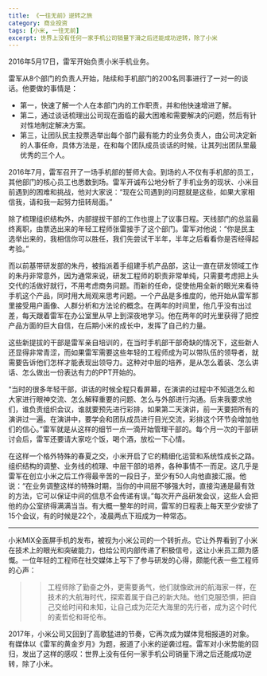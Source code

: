 ```yaml
---
title: 《一往无前》逆转之旅
category: 商业投资
tags: [小米, 一往无前]
excerpt: 世界上没有任何一家手机公司销量下滑之后还能成功逆转，除了小米
---
```

2016年5月17日，雷军开始负责小米手机业务。

雷军从8个部门的负责人开始，陆续和手机部门的200名同事进行了一对一的谈话。他要做的事情是：

- 第一，快速了解一个人在本部门内的工作职责，并和他快速增进了解。
- 第二，通过谈话梳理出公司现在面临的最大困难和需要解决的问题，然后有针对性地制定解决方案。
- 第三，让团队民主投票选举出每个部门最有能力的业务负责人，由公司决定新的人事任命，具体方法是，在和每个团队成员谈话的时候，让其列出团队里最优秀的三个人。

2016年7月，雷军召开了一场手机部的誓师大会。到场的人不仅有手机部的员工，其他部门的核心员工也悉数到场。雷军开诚布公地分析了手机业务的现状、小米目前遇到的困难和挑战，他对大家说：“现在公司遇到的问题就是这些，如果大家相信我，请和我一起努力扭转局面。”

除了梳理组织结构外，内部提拔干部的工作也提上了议事日程。天线部门的总监最终离职，由票选出来的年轻工程师张雷接手了这个部门。雷军对他说：“你是民主选举出来的，我相信你可以胜任，我们先尝试干半年，半年之后看看你是否经得起考验。”

而以前基带研发部的朱丹，被指派着手组建手机产品部，这让一直在研发领域工作的朱丹非常意外，因为通常来说，研发工程师的职责非常单纯，只需要考虑把上头交代的活做好就行，不用考虑商务问题。而新的任命，促使他用全新的眼光来看待手机这个产品，同时用大局观来思考问题。一个产品是多维度的，他开始从雷军那里接受用户画像、人群分析和方法论的概念。在两年的时间里，他几乎没有出过差，每天跟着雷军在办公室里从早上到深夜地学习。他在两年的时光里获得了把控产品方面的巨大自信，在后期小米的成长中，发挥了自己的力量。

这些新提拔的干部是雷军亲自培训的，在当时手机部干部奇缺的情况下，这些新人还显得非常青涩，而如果雷军需要这些年轻的工程师成为可以带队伍的领导者，就需要告诉他们怎样才能表现出领导力。这种对中层的培养，是从怎么着装、怎么讲话、怎么做出一份表达有力的PPT开始的。

“当时的很多年轻干部，讲话的时候全程只看屏幕，在演讲的过程中不知道怎么和大家进行眼神交流、怎么解释重要的问题、怎么与外部进行沟通。后来我要求他们，谁负责组织会议，谁就要预先进行彩排，如果第二天演讲，前一天要把所有的演讲过一遍。在演讲中，要学会和团队成员进行目光交流，彩排这个环节会增加他们的信心。”雷军就是从这样的细节一点一滴开始管理干部的。每个月一次的干部研讨会后，雷军还要请大家吃个饭，喝个酒，放松一下心情。

在这样一个格外特殊的春夏之交，小米开启了它的精细化运营和系统性成长之路。组织结构的调整、业务线的梳理、中层干部的培养，各种事情不一而足。这几乎是雷军在创立小米之后工作得最辛苦的一段日子，至少有50人向他直接汇报。他说：“在业务调整这样的特殊时期，当你的中间层不够强大时，直接沟通是最有效的方法，它可以保证中间的信息不会传递有误。”每次开产品研发会议，这些人会把他的办公室挤得满满当当。有大概一整年的时间，雷军的日程表上每天至少安排了15个会议，有的时候是22个，凌晨两点下班成为一种常态。

---
小米MIX全面屏手机的发布，被视为小米公司的一个转折点。它让外界看到了小米在技术上的眼光和突破能力，也给公司内部传递了积极信号，这让小米员工颇为感慨。一位年轻的工程师在社交媒体上写下了参与研发的心得，颇能代表一些工程师的心声：

>> 工程师除了勤奋之外，更需要勇气，他们就像欧洲的航海家一样，在技术的大航海时代，探索着属于自己的新大陆。他们克服恐惧，把自己交给时间和未知，让自己成为茫茫大海里的先行者，成为这个时代的麦哲伦和哥伦布。

2017年，小米公司又回到了高歌猛进的节奏，它再次成为媒体竞相报道的对象。有媒体以《雷军的黄金岁月》为题，报道了小米的逆袭过程。雷军对小米势能的回归，发出了这样的感叹：世界上没有任何一家手机公司销量下滑之后还能成功逆转，除了小米。


